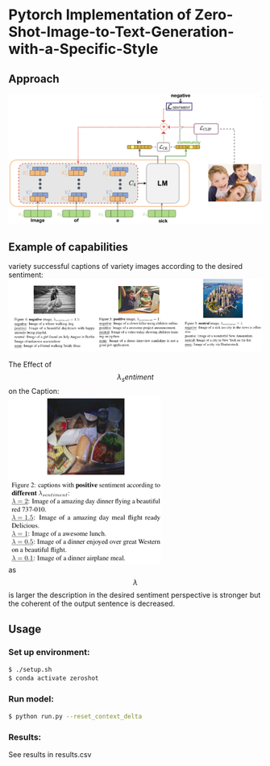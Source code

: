 # Pytorch Implementation of Zero-Shot-Image-to-Text-Generation-with-a-Specific-Style

## Approach
![](git_images/Architecture.jpg)


## Example of capabilities

variety successful captions of variety images according to the desired sentiment:
![](git_images/3_examples_imgs.png)  
  
The Effect of $$\lambda_sentiment$$ on the Caption:  
![](git_images/small_different_lambda.png)  
as $$\lambda$$ is larger the description in the desired sentiment perspective is stronger but the coherent of the output sentence is decreased.

## Usage

### Set up environment:
```bash
$ ./setup.sh
$ conda activate zeroshot
```


### Run model:
```bash
$ python run.py --reset_context_delta
```
### Results: 
See results in results.csv
